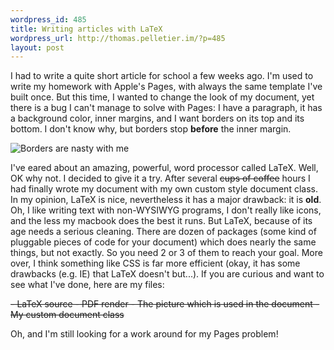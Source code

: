```yaml
--- 
wordpress_id: 485
title: Writing articles with LaTeX
wordpress_url: http://thomas.pelletier.im/?p=485
layout: post
---
```


I had to write a quite short article for school a few weeks ago. I'm used to
write my homework with Apple's Pages, with always the same template I've built
once. But this time, I wanted to change the look of my document, yet there is
a bug I can't manage to solve with Pages: I have a paragraph, it has
a background color, inner margins, and I want borders on its top and its
bottom. I don't know why, but borders stop **before** the inner
margin.

![Borders are nasty with me](http://thomas.pelletier.im/wp-content/uploads/2010/02/pageszoom.png)

I've eared about an
amazing, powerful, word processor called LaTeX. Well, OK why not. I decided to
give it a try. After several <span style="text-decoration: line-through;">cups
of </span><span style="text-decoration: line-through;">coffee</span> hours
I had finally wrote my document with my own custom style document class.
 In my opinion, LaTeX is nice, nevertheless it has a major drawback: it is
**old**. Oh, I like writing text with non-WYSIWYG programs,
I don't really like icons, and the less my macbook does the best it runs. But
LaTeX, because of its age needs a serious cleaning. There are dozen of packages
(some kind of pluggable pieces of code for your document) which does nearly the
same things, but not exactly. So you need 2 or 3 of them to reach your goal.
More over, I think something like CSS is far more efficient (okay, it has some
drawbacks (e.g. IE) that LaTeX doesn't but...).  If you are curious and
want to see what I've done, here are my files:

<div style="text-decoration: line-through;">
 - LaTeX source
 - PDF render
 - The picture which is used in the document
 - My custom document class
</div>

Oh, and I'm still looking for a work around for my Pages
problem!
